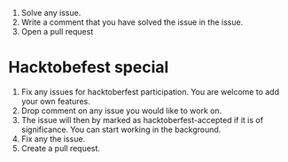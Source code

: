 1) Solve any issue.
2) Write a comment that you have solved the issue in the issue.
3) Open a pull request

# Hacktobefest special 
1) Fix any issues for hacktoberfest participation. You are welcome to add your own features. 
2) Drop comment on any issue you would like to work on.
3) The issue will then by marked as hacktoberfest-accepted if it is of significance. You can start working in the background.
4) Fix any the issue.
5) Create a pull request.
